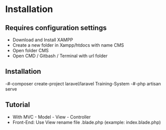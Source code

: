 # Installation
## Requires configuration settings
- Download and Install XAMPP
- Create a new folder in Xampp/htdocs with name CMS
- Open folder CMS
- Open CMD / Gitbash / Terminal with url folder

## Installation
-#-composer create-project laravel/laravel Training-System
-#-php artisan serve
  

## Tutorial
- With MVC - Model - View - Controller
- Front-End: Use View rename file .blade.php (example: index.blade.php)
